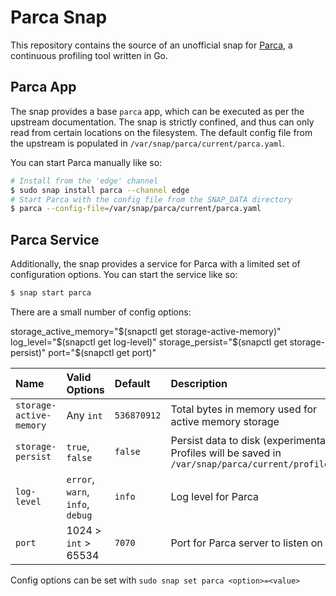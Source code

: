 # Parca Snap

This repository contains the source of an unofficial snap for [Parca](https://parca.dev), a
continuous profiling tool written in Go.

## Parca App

The snap provides a base `parca` app, which can be executed as per the upstream documentation. The
snap is strictly confined, and thus can only read from certain locations on the filesystem. The
default config file from the upstream is populated in `/var/snap/parca/current/parca.yaml`.

You can start Parca manually like so:

```bash
# Install from the 'edge' channel
$ sudo snap install parca --channel edge
# Start Parca with the config file from the SNAP_DATA directory
$ parca --config-file=/var/snap/parca/current/parca.yaml
```


## Parca Service 

Additionally, the snap provides a service for Parca with a limited set of configuration options.
You can start the service like so:

```bash
$ snap start parca
```

There are a small number of config options:

storage_active_memory="$(snapctl get storage-active-memory)"
log_level="$(snapctl get log-level)"
storage_persist="$(snapctl get storage-persist)"
port="$(snapctl get port)"

| Name | Valid Options | Default | Description |
|:-----|:--------------|:--------|:------------|
|`storage-active-memory` | Any `int` | `536870912` | Total bytes in memory used for active memory storage |
|`storage-persist` | `true`, `false` | `false` | Persist data to disk (experimental). Profiles will be saved in `/var/snap/parca/current/profiles/` |
|`log-level` | `error`, `warn`, `info`, `debug` | `info` | Log level for Parca |
|`port` | 1024 > `int` > 65534 | `7070` | Port for Parca server to listen on |

Config options can be set with `sudo snap set parca <option>=<value>`
